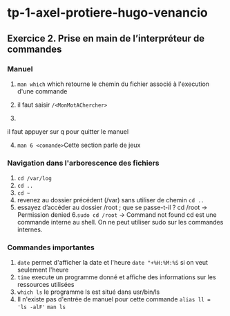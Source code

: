 # tp-1-axel-protiere-hugo-venancio

## Exercice 2. Prise en main de l’interpréteur de commandes

### Manuel

1. `man which` which retourne le chemin du fichier associé à l'execution d'une commande

2. il faut saisir `/<MonMotAChercher>`

3. 
il faut appuyer sur q pour quitter le manuel

4. `man 6 <comande>`Cette section parle de jeux


### Navigation dans l'arborescence des fichiers

1. `cd /var/log`
2. `cd ..`
3. `cd ~`
4. revenez au dossier précédent (/var) sans utiliser de chemin
`cd ..`
5. essayez d’accéder au dossier /root ; que se passe-t-il ?
cd /root → Permission denied
6.`sudo cd /root` → Command not found
cd est une commande interne au shell. On ne peut utiliser sudo sur les commandes internes.



### Commandes importantes

1. `date` permet d'afficher la date et l'heure
`date "+%H:%M:%S` si on veut seulement l'heure
2. `time` execute un programme donné et affiche des informations sur les ressources utilisées 
3. `which ls` 
le programme ls est situé dans usr/bin/ls
4. Il n'existe pas d'entrée de manuel pour cette commande
`alias ll =  'ls -alF'`
`man ls` 


